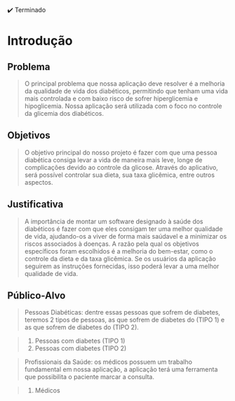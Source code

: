 ✔️ Terminado
# Introdução

## Problema
> O principal problema que nossa aplicação deve resolver é a melhoria da qualidade de vida dos diabéticos, permitindo que tenham uma vida mais controlada e com baixo risco de sofrer hiperglicemia e hipoglicemia. Nossa aplicação será utilizada com o foco no controle da glicemia dos diabéticos.


## Objetivos

> O objetivo principal do nosso projeto é fazer com que uma pessoa diabética consiga levar a vida de maneira mais leve, longe de complicações devido ao controle da glicose. Através do aplicativo, será possível controlar sua dieta, sua taxa glicêmica, entre outros aspectos.
> 


## Justificativa

> A importância de montar um software designado à saúde dos diabéticos é fazer com que eles consigam ter uma melhor qualidade de vida, ajudando-os a viver de forma mais saúdavel e a minimizar os riscos associados à doenças. 
> A razão pela qual os objetivos específicos foram escolhidos é a melhoria do bem-estar, como o controle da dieta e da taxa glicêmica. Se os usuários da aplicação seguirem as instruções fornecidas, isso poderá levar a uma melhor qualidade de vida.
>


## Público-Alvo

> Pessoas Diabéticas: 
dentre essas pessoas que sofrem de diabetes, teremos 2 tipos de pessoas, as que sofrem de diabetes do (TIPO 1) e as que sofrem de diabetes do (TIPO 2). 

> 1. Pessoas com diabetes (TIPO 1) 
> 2. Pessoas com diabetes (TIPO 2)

> Profissionais da Saúde:
os médicos possuem um trabalho fundamental em nossa aplicação, a aplicação terá uma ferramenta que possibilita o paciente marcar a consulta.

> 1. Médicos 
